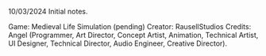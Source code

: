 10/03/2024 Initial notes.

Game: Medieval Life Simulation (pending)
Creator: RausellStudios
Credits: Angel (Programmer, Art Director, Concept Artist, Animation, Technical Artist, UI Designer, Technical Director, Audio Engineer, Creative Director).

